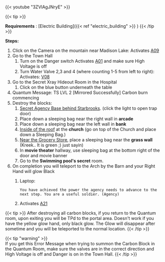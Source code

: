 #####
{{< youtube "3ZVlAgJNryE" >}}

{{< tip >}}

**Requirements** : [Electric Building]({{< ref "electric_building" >}}  )
{{< /tip >}}



**Steps:**

1. Click on the Camera on the mountain near Madison Lake: Activates [A09](#_6clwxix2iugu)
2. Go to the Town Hall
	1. Turn on the Danger switch Activates [A01](#_k862pyeltu85) and make sure High Voltage is off
	2. Turn Water Valve 2,3 and 4 (where counting 1-5 from left to right): Activates: [V08](#_89s29feevfxw)
3. Go to the Secret Xray Hideout Room in the Hospital
	1. Click on the blue button underneath the table
4. Quantum Message: TS LVL 2 [Mirrored Successfully] Carbon burn commencing
5. Destroy the blocks:
	1. [Secret Agency Base behind Starbrooks](#kb0iupx7ljn7). (click the light to open trap door)
	2. Place down a sleeping bag near the right wall in **arcade**
	3. Place down a sleeping bag near the left wall in **bank**
	4. [Inside of the roof](#3g9qx7e3ug8k) at the **church** (go on top of the Church and place down a Sleeping Bag.)
	5. [Near the Grocery Store](#qp7725l44kqs), place a sleeping bag near the **grass wall** (Kreek.. It is green ;) just sayin)
	6. In **movie theater** hallway, use sleeping bag at the bottom right of the door and movie banner
	7. Go to the **Swimming pool's secret** room.
6. On completion you will teleport to the Arch by the Barn and your Right Hand will glow Black
	1. Laptop:
	
		`You have achieved the power the agency needs to advance to the next step. You are a useful soldier. (Agency)`
	2. Activates [A21](#_d2v1lx8vihaf)


{{< tip >}}	
After destroying all carbon blocks, if you return to the Quantum room, upon exiting you will be TPd to the portal area. Doesn't work if you have the yellow glow hand, only black glow. The Glow will disappear after sometime and you will be teleported to the normal location.
{{< /tip >}}

{{< tip "warning" >}}	
If you get this Error Message when trying to summon the Carbon Block in the Quantum Room, make sure the valves are in the correct direction and High Voltage is off and Danger is on in the Town Hall.
{{< /tip >}}	